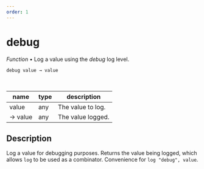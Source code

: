 ```yaml
---
order: 1
---
```

# debug

_Function_ &bull; Log a value using the _debug_ log level.

<pre><code>debug value &rarr; value</code></pre>
<br>

| name | type | description |
|------|------|-------------|
|value|any|The value to log.|
|&rarr; value|any|The value logged.|


## Description

Log a value for debugging purposes. Returns the value being logged, which allows `log` to be used as a combinator. Convenience for `log "debug", value`.

